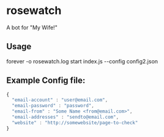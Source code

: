 rosewatch
=========

A bot for "My Wife!"

## Usage
forever -o rosewatch.log start index.js --config config2.json

## Example Config file:

```javascript
{
  "email-account" : "user@email.com",
  "email-password" : "password",
  "email-from" : "Some Name <from@email.com>",
  "email-addresses" : "sendto@email.com",
  "website" : "http://somewebsite/page-to-check"
}
```
